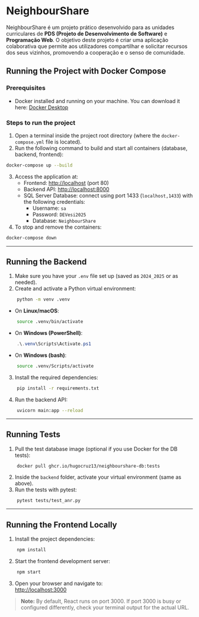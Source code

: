 # NeighbourShare

  NeighbourShare é um projeto prático desenvolvido para as unidades curriculares de **PDS (Projeto de Desenvolvimento de Software)** e **Programação Web**. O objetivo deste projeto é criar uma aplicação colaborativa que permite aos utilizadores compartilhar e solicitar recursos dos seus vizinhos, promovendo a cooperação e o senso de comunidade.
  
## Running the Project with Docker Compose

### Prerequisites

- Docker installed and running on your machine. You can download it here: [Docker Desktop](https://www.docker.com/products/docker-desktop)  
### Steps to run the project

1. Open a terminal inside the project root directory (where the `docker-compose.yml` file is located).
2. Run the following command to build and start all containers (database, backend, frontend):

```bash
docker-compose up --build
```

3. Access the application at:
	- Frontend: [http://localhost](http://localhost) (port 80)
	- Backend API: [http://localhost:8000](http://localhost:8000)
    - SQL Server Database: connect using port 1433 (`localhost,1433`) with the following credentials:
        - Username: `sa`  
	    - Password: `DEVesi2025`
        - Database: `NeighbourShare`
4. To stop and remove the containers:
```bash
docker-compose down
```
---
## Running the Backend 

1. Make sure you have your `.env` file set up (saved as `2024_2025` or as needed).
2. Create and activate a Python virtual environment:

```bash
	python -m venv .venv
```

- On **Linux/macOS**:
```bash
	source .venv/bin/activate
```

- On **Windows (PowerShell)**:
```powershell
	.\.venv\Scripts\Activate.ps1
```    

- On **Windows (bash)**:
```bash
	source .venv/Scripts/activate
```

3. Install the required dependencies:
```bash
	pip install -r requirements.txt
```

4. Run the backend API:
```bash
	uvicorn main:app --reload
```
---
## Running Tests

1. Pull the test database image (optional if you use Docker for the DB tests):
```bash
	docker pull ghcr.io/hugocruz13/neighbourshare-db:tests
```
2. Inside the `backend` folder, activate your virtual environment (same as above).
3. Run the tests with pytest:
```bash
	pytest tests/test_anr.py
```
---
## Running the Frontend Locally

1. Install the project dependencies:
```bash
	npm install
```

2. Start the frontend development server:
```bash
	npm start
```

3. Open your browser and navigate to:  
   [http://localhost:3000](http://localhost:3000)
   
> **Note:** By default, React runs on port 3000. If port 3000 is busy or configured differently, check your terminal output for the actual URL.
